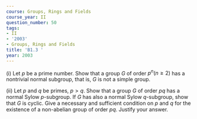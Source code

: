 ```yaml
---
course: Groups, Rings and Fields
course_year: II
question_number: 50
tags:
- II
- '2003'
- Groups, Rings and Fields
title: 'B1.3 '
year: 2003
---
```



(i) Let $p$ be a prime number. Show that a group $G$ of order $p^{n}(n \geqslant 2)$ has a nontrivial normal subgroup, that is, $G$ is not a simple group.

(ii) Let $p$ and $q$ be primes, $p>q$. Show that a group $G$ of order $p q$ has a normal Sylow $p$-subgroup. If $G$ has also a normal Sylow $q$-subgroup, show that $G$ is cyclic. Give a necessary and sufficient condition on $p$ and $q$ for the existence of a non-abelian group of order $p q$. Justify your answer.